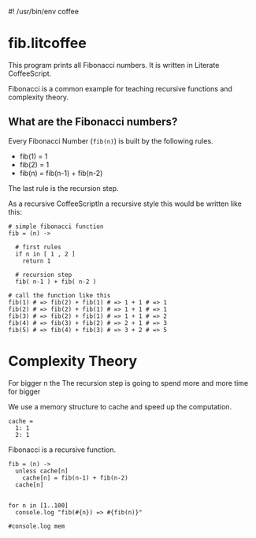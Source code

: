 #! /usr/bin/env coffee


# fib.litcoffee

This program prints all Fibonacci numbers. It is written in Literate CoffeeScript.

Fibonacci is a common example for teaching recursive functions and complexity theory.


## What are the Fibonacci numbers?

Every Fibonacci Number (`fib(n)`) is built by the following rules.

- fib(1) = 1
- fib(2) = 1
- fib(n) = fib(n-1) + fib(n-2)

The last rule is the recursion step.

As a recursive CoffeeScriptIn a recursive style this would be written like this:

    # simple fibonacci function
    fib = (n) ->

      # first rules
      if n in [ 1 , 2 ]
        return 1

      # recursion step
      fib( n-1 ) + fib( n-2 )

    # call the function like this
    fib(1) # => fib(2) + fib(1) # => 1 + 1 # => 1
    fib(2) # => fib(2) + fib(1) # => 1 + 1 # => 1
    fib(3) # => fib(2) + fib(1) # => 1 + 1 # => 2
    fib(4) # => fib(3) + fib(2) # => 2 + 1 # => 3
    fib(5) # => fib(4) + fib(3) # => 3 + 2 # => 5

# Complexity Theory

For bigger n the The recursion step is going to spend more and more time for bigger

We use a memory structure to cache and speed up the computation.

    cache =
      1: 1
      2: 1


Fibonacci is a recursive function.

    fib = (n) ->
      unless cache[n]
        cache[n] = fib(n-1) + fib(n-2)
      cache[n]


    for n in [1..100]
      console.log "fib(#{n}) => #{fib(n)}" 

    #console.log mem
